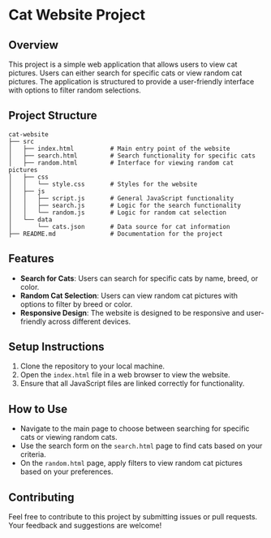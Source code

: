 # Cat Website Project

## Overview
This project is a simple web application that allows users to view cat pictures. Users can either search for specific cats or view random cat pictures. The application is structured to provide a user-friendly interface with options to filter random selections.

## Project Structure
```
cat-website
├── src
│   ├── index.html          # Main entry point of the website
│   ├── search.html         # Search functionality for specific cats
│   ├── random.html         # Interface for viewing random cat pictures
│   ├── css
│   │   └── style.css       # Styles for the website
│   ├── js
│   │   ├── script.js       # General JavaScript functionality
│   │   ├── search.js       # Logic for the search functionality
│   │   └── random.js       # Logic for random cat selection
│   └── data
│       └── cats.json       # Data source for cat information
├── README.md               # Documentation for the project
```

## Features
- **Search for Cats**: Users can search for specific cats by name, breed, or color.
- **Random Cat Selection**: Users can view random cat pictures with options to filter by breed or color.
- **Responsive Design**: The website is designed to be responsive and user-friendly across different devices.

## Setup Instructions
1. Clone the repository to your local machine.
2. Open the `index.html` file in a web browser to view the website.
3. Ensure that all JavaScript files are linked correctly for functionality.

## How to Use
- Navigate to the main page to choose between searching for specific cats or viewing random cats.
- Use the search form on the `search.html` page to find cats based on your criteria.
- On the `random.html` page, apply filters to view random cat pictures based on your preferences.

## Contributing
Feel free to contribute to this project by submitting issues or pull requests. Your feedback and suggestions are welcome!